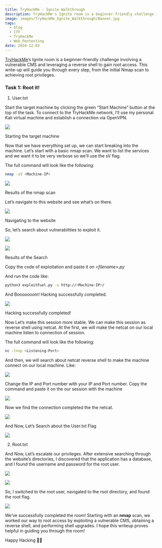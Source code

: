 ```yaml
---
title: TryHackMe - Ignite Walkthrough
description: TryHackMe's Ignite room is a beginner-friendly challenge involving a vulnerable CMS and leveraging a reverse shell to gain root access. This write-up will guide you through every step, from the initial Nmap scan to achieving root privileges.
image: images/TryHackMe_Ignite_Walkthrough/Banner.jpg
tags:
  - blog
  - CTF
  - TryHackMe
  - Web_Pentesting
date: 2024-12-03
---
```

[TryHackMe](https://tryhackme.com/)’s Ignite room is a beginner-friendly challenge involving a vulnerable CMS and leveraging a reverse shell to gain root access. This write-up will guide you through every step, from the initial Nmap scan to achieving root privileges.

### Task 1: Root it!

1. User.txt

Start the target machine by clicking the green “Start Machine” button at the top of the task. To connect to the TryHackMe network, I’ll use my personal Kali virtual machine and establish a connection via OpenVPN.

![](images/TryHackMe_Ignite_Walkthrough/lets_start.jpg)

Starting the target machine

Now that we have everything set up, we can start breaking into the machine. Let’s start with a basic nmap scan. We want to list the services and we want it to be very verbose so we’ll use the sV flag.

The full command will look like the following:

```bash
nmap -sV <Machine-IP>
```

![](images/TryHackMe_Ignite_Walkthrough/nmap.png)

Results of the nmap scan

Let’s navigate to this website and see what’s on there.

![](images/TryHackMe_Ignite_Walkthrough/fuel_cms.png)

Navigating to the website

So, let’s search about vulnerabilities to exploit it.

![](images/TryHackMe_Ignite_Walkthrough/google_search.png)

![](images/TryHackMe_Ignite_Walkthrough/db_exploit_RCE.png)

Results of the Search

Copy the code of exploitation and paste it on <_filename>.py_

And run the code like:

```bash
python3 exploitFuel.py -u http://<Machine-IP>/
```

And Booooooom! Hacking successfully completed.

![](images/TryHackMe_Ignite_Walkthrough/use_exploit_script.png)

Hacking successfully completed!

Now Let’s make this session more stable. We can make this session as reverse shell using netcat. At the first, we will make the netcat on our local machine listen to connection of session.

The full command will look like the following:

```bash
nc -lnvp <Listening-Port>
```

And then, we will search about netcat reverse shell to make the machine connect on our local machine. Like:

![](images/TryHackMe_Ignite_Walkthrough/ncat_RCE.png)

Change the IP and Port number with your IP and Port number. Copy the command and paste it on the our session with the machine

![](images/TryHackMe_Ignite_Walkthrough/enhance_RCE.png)

Now we find the connection completed the the netcat.

![](images/TryHackMe_Ignite_Walkthrough/enhance_shell.png)

And Now, Let’s Search about the User.txt Flag

![](images/TryHackMe_Ignite_Walkthrough/user_flag.png)

2. Root.txt

And Now, Let’s escalate our privileges. After extensive searching through the website’s directories, I discovered that the application has a database, and I found the username and password for the root user.

![](images/TryHackMe_Ignite_Walkthrough/php_disclosure_db_password.png)

![](images/TryHackMe_Ignite_Walkthrough/root_password.png)

So, I switched to the root user, navigated to the root directory, and found the root flag.

![](images/TryHackMe_Ignite_Walkthrough/root_flag.png)

We’ve successfully completed the room! Starting with an **nmap** scan, we worked our way to root access by exploiting a vulnerable CMS, obtaining a reverse shell, and performing shell upgrades. I hope this writeup proves helpful in guiding you through the room!

Happy Hacking 👨‍💻